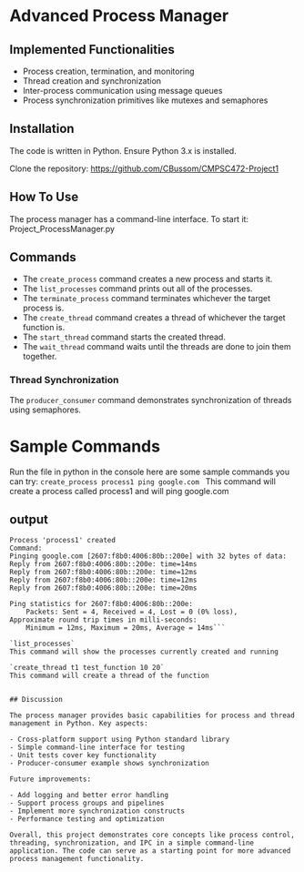 # Advanced Process Manager

## Implemented Functionalities

- Process creation, termination, and monitoring
- Thread creation and synchronization  
- Inter-process communication using message queues
- Process synchronization primitives like mutexes and semaphores

## Installation  

The code is written in Python. Ensure Python 3.x is installed.

Clone the repository: https://github.com/CBussom/CMPSC472-Project1

## How To Use

The process manager has a command-line interface. To start it:
Project_ProcessManager.py

## Commands
- The `create_process` command creates a new process and starts it.
- The `list_processes` command prints out all of the processes.
- The `terminate_process` command terminates whichever the target process is.
- The `create_thread` command creates a thread of whichever the target function is.
- The `start_thread` command starts the created thread.
- The `wait_thread` command waits until the threads are done to join them together.
  
### Thread Synchronization   
The `producer_consumer` command demonstrates synchronization of threads using semaphores.

# Sample Commands

Run the file in python in the console here are some sample commands you can try:
`create_process process1 ping google.com `
This command will create a process called process1 and will ping google.com

## output 
```Command: create_process process1 ping google.com   
Process 'process1' created
Command: 
Pinging google.com [2607:f8b0:4006:80b::200e] with 32 bytes of data:
Reply from 2607:f8b0:4006:80b::200e: time=14ms 
Reply from 2607:f8b0:4006:80b::200e: time=12ms 
Reply from 2607:f8b0:4006:80b::200e: time=12ms 
Reply from 2607:f8b0:4006:80b::200e: time=20ms 

Ping statistics for 2607:f8b0:4006:80b::200e:
    Packets: Sent = 4, Received = 4, Lost = 0 (0% loss),
Approximate round trip times in milli-seconds:
    Minimum = 12ms, Maximum = 20ms, Average = 14ms```

`list_processes` 
This command will show the processes currently created and running

`create_thread t1 test_function 10 20`
This command will create a thread of the function 


## Discussion

The process manager provides basic capabilities for process and thread management in Python. Key aspects:

- Cross-platform support using Python standard library
- Simple command-line interface for testing  
- Unit tests cover key functionality   
- Producer-consumer example shows synchronization

Future improvements:

- Add logging and better error handling
- Support process groups and pipelines
- Implement more synchronization constructs  
- Performance testing and optimization

Overall, this project demonstrates core concepts like process control, threading, synchronization, and IPC in a simple command-line application. The code can serve as a starting point for more advanced process management functionality.
